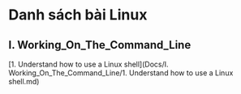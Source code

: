 # Danh sách bài Linux
## I. Working_On_The_Command_Line  

[1. Understand how to use a Linux shell](Docs/I. Working_On_The_Command_Line/1. Understand how to use a Linux shell.md)
